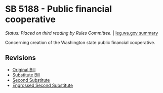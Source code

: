# SB 5188 - Public financial cooperative
*Status: Placed on third reading by Rules Committee.* | [leg.wa.gov summary](https://app.leg.wa.gov/billsummary?BillNumber=5188&Year=2021)

Concerning creation of the Washington state public financial cooperative.

## Revisions
* [Original Bill](1/)
* [Substitute Bill](S/)
* [Second Substitute](S2/)
* [Engrossed Second Substitute](S2.E/)